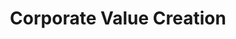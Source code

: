 ---
title: Corporate Value Creation
parent: Portfolio Analysis of Your Company
layout: default
nav_order: 4
---